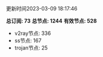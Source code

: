 更新时间2023-03-09 18:17:46

**总订阅: 73**
**总节点: 1244**
**有效节点: 528**
- v2ray节点: 336
- ss节点: 167
- trojan节点: 25
